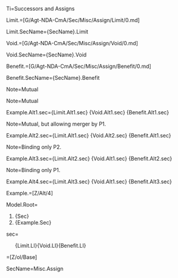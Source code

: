 Ti=Successors and Assigns

Limit.=[G/Agt-NDA-CmA/Sec/Misc/Assign/Limit/0.md]

Limit.SecName={SecName}.Limit

Void.=[G/Agt-NDA-CmA/Sec/Misc/Assign/Void/0.md]

Void.SecName={SecName}.Void

Benefit.=[G/Agt-NDA-CmA/Sec/Misc/Assign/Benefit/0.md]

Benefit.SecName={SecName}.Benefit

Note=Mutual

Note=Mutual

Example.Alt1.sec={Limit.Alt1.sec} {Void.Alt1.sec} {Benefit.Alt1.sec}

Note=Mutual, but allowing merger by P1.

Example.Alt2.sec={Limit.Alt1.sec} {Void.Alt2.sec} {Benefit.Alt1.sec}

Note=Binding only P2.

Example.Alt3.sec={Limit.Alt2.sec} {Void.Alt1.sec} {Benefit.Alt2.sec}

Note=Binding only P1.

Example.Alt4.sec={Limit.Alt3.sec} {Void.Alt1.sec} {Benefit.Alt3.sec}

Example.=[Z/Alt/4]

Model.Root=<ol><li>{Sec}<li>{Example.Sec}</ol>

sec=<ol>{Limit.LI}{Void.LI}{Benefit.LI}</ol>

=[Z/ol/Base]

SecName=Misc.Assign
